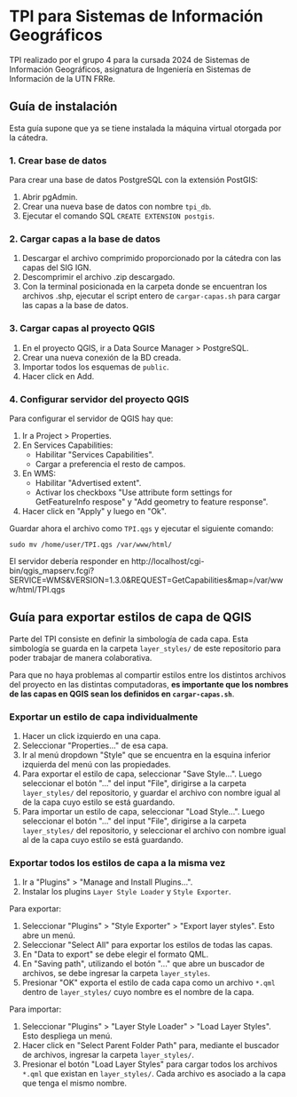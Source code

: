 # TPI para Sistemas de Información Geográficos

TPI realizado por el grupo 4 para la cursada 2024 de Sistemas de Información Geográficos, asignatura de Ingeniería en Sistemas de Información de la UTN FRRe.

## Guía de instalación

Esta guía supone que ya se tiene instalada la máquina virtual otorgada por la cátedra.

### 1. Crear base de datos

Para crear una base de datos PostgreSQL con la extensión PostGIS:

1. Abrir pgAdmin.
2. Crear una nueva base de datos con nombre `tpi_db`.
3. Ejecutar el comando SQL `CREATE EXTENSION postgis`.

### 2. Cargar capas a la base de datos

1. Descargar el archivo comprimido proporcionado por la cátedra con las capas del SIG IGN.
2. Descomprimir el archivo .zip descargado.
3. Con la terminal posicionada en la carpeta donde se encuentran los archivos .shp, ejecutar el script entero de `cargar-capas.sh` para cargar las capas a la base de datos.

### 3. Cargar capas al proyecto QGIS

1. En el proyecto QGIS, ir a Data Source Manager > PostgreSQL.
2. Crear una nueva conexión de la BD creada.
3. Importar todos los esquemas de `public`.
4. Hacer click en Add.

### 4. Configurar servidor del proyecto QGIS

Para configurar el servidor de QGIS hay que:

1. Ir a Project > Properties.
2. En Services Capabilities:
   - Habilitar "Services Capabilities".
   - Cargar a preferencia el resto de campos.
3. En WMS:
   - Habilitar "Advertised extent".
   - Activar los checkboxs "Use attribute form settings for GetFeatureInfo respose" y "Add geometry to feature response".
4. Hacer click en "Apply" y luego en "Ok".

Guardar ahora el archivo como `TPI.qgs` y ejecutar el siguiente comando:

```
sudo mv /home/user/TPI.qgs /var/www/html/
```

El servidor debería responder en http://localhost/cgi-bin/qgis_mapserv.fcgi?SERVICE=WMS&VERSION=1.3.0&REQUEST=GetCapabilities&map=/var/www/html/TPI.qgs

## Guía para exportar estilos de capa de QGIS

Parte del TPI consiste en definir la simbología de cada capa. Esta simbología se guarda en la carpeta `layer_styles/` de este repositorio para poder trabajar de manera colaborativa.

Para que no haya problemas al compartir estilos entre los distintos archivos del proyecto en las distintas computadoras, **es importante que los nombres de las capas en QGIS sean los definidos en `cargar-capas.sh`**.

### Exportar un estilo de capa individualmente

1. Hacer un click izquierdo en una capa.
2. Seleccionar "Properties..." de esa capa.
3. Ir al menú dropdown "Style" que se encuentra en la esquina inferior izquierda del menú con las propiedades.
4. Para exportar el estilo de capa, seleccionar "Save Style...". Luego seleccionar el botón "..." del input "File", dirigirse a la carpeta `layer_styles/` del repositorio, y guardar el archivo con nombre igual al de la capa cuyo estilo se está guardando.
5. Para importar un estilo de capa, seleccionar "Load Style...". Luego seleccionar el botón "..." del input "File", dirigirse a la carpeta `layer_styles/` del repositorio, y seleccionar el archivo con nombre igual al de la capa cuyo estilo se está guardando.

### Exportar todos los estilos de capa a la misma vez

1. Ir a "Plugins" > "Manage and Install Plugins...".
2. Instalar los plugins `Layer Style Loader` y `Style Exporter`.

Para exportar:

1. Seleccionar "Plugins" > "Style Exporter" > "Export layer styles". Esto abre un menú.
2. Seleccionar "Select All" para exportar los estilos de todas las capas.
3. En "Data to export" se debe elegir el formato QML.
4. En "Saving path", utilizando el botón "..." que abre un buscador de archivos, se debe ingresar la carpeta `layer_styles`.
5. Presionar "OK" exporta el estilo de cada capa como un archivo `*.qml` dentro de `layer_styles/` cuyo nombre es el nombre de la capa.

Para importar:

1. Seleccionar "Plugins" > "Layer Style Loader" > "Load Layer Styles". Esto despliega un menú.
2. Hacer click en "Select Parent Folder Path" para, mediante el buscador de archivos, ingresar la carpeta `layer_styles/`.
3. Presionar el botón "Load Layer Styles" para cargar todos los archivos `*.qml` que existan en `layer_styles/`. Cada archivo es asociado a la capa que tenga el mismo nombre.

